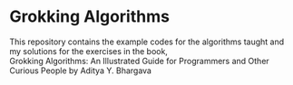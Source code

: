 <h1>Grokking Algorithms</h1>
This repository contains the example codes for the algorithms taught and my solutions for the exercises in the book,
<br>Grokking Algorithms: An Illustrated Guide for Programmers and Other Curious People by Aditya Y. Bhargava

